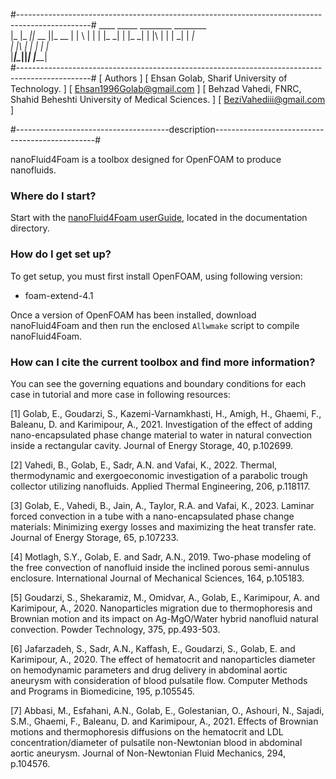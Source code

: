 #------------------------------------------------------------------------------------------------#
                          ____  _____  ________  ________  
                         |_   \|_   _||_   __  ||_   __  | 
                           |   \ | |    | |_ \_|  | |_ \_| 
                           | |\ \| |    |  _|     |  _|    
                          _| |_\   |_  _| |_     _| |_     
                         |_____|\____||_____|   |_____|   
#------------------------------------------------------------------------------------------------#
[                                    Authors                                                      ]
[                 Ehsan Golab, Sharif University of Technology.                                  ]
[                           Ehsan1996Golab@gmail.com                                             ]
[                 Behzad Vahedi, FNRC, Shahid Beheshti University of Medical Sciences.           ]
[                           BeziVahediii@gmail.com                                               ]                     


#--------------------------------------description------------------------------------------------#

nanoFluid4Foam is a toolbox designed for OpenFOAM to produce nanofluids.


### Where do I start? ###

Start with the [nanoFluid4Foam userGuide](documentation/nanoFluid4FoamUserGuide), located in the documentation directory.



### How do I get set up? ###

To get setup, you must first install OpenFOAM, using following version:
- foam-extend-4.1

Once a version of OpenFOAM has been installed, download nanoFluid4Foam and then run the enclosed `Allwmake` script to compile nanoFluid4Foam.



### How can I cite the current toolbox and find more information? ###

You can see the governing equations and boundary conditions for each case in tutorial and more case in following resources:

[1] Golab, E., Goudarzi, S., Kazemi-Varnamkhasti, H., Amigh, H., Ghaemi, F., Baleanu, D. and Karimipour, A., 2021. Investigation of the effect of adding nano-encapsulated phase change material to water in natural convection inside a rectangular cavity. Journal of Energy Storage, 40, p.102699.

[2] Vahedi, B., Golab, E., Sadr, A.N. and Vafai, K., 2022. Thermal, thermodynamic and exergoeconomic investigation of a parabolic trough collector utilizing nanofluids. Applied Thermal Engineering, 206, p.118117.

[3] Golab, E., Vahedi, B., Jain, A., Taylor, R.A. and Vafai, K., 2023. Laminar forced convection in a tube with a nano-encapsulated phase change materials: Minimizing exergy losses and maximizing the heat transfer rate. Journal of Energy Storage, 65, p.107233.

[4] Motlagh, S.Y., Golab, E. and Sadr, A.N., 2019. Two-phase modeling of the free convection of nanofluid inside the inclined porous semi-annulus enclosure. International Journal of Mechanical Sciences, 164, p.105183.

[5] Goudarzi, S., Shekaramiz, M., Omidvar, A., Golab, E., Karimipour, A. and Karimipour, A., 2020. Nanoparticles migration due to thermophoresis and Brownian motion and its impact on Ag-MgO/Water hybrid nanofluid natural convection. Powder Technology, 375, pp.493-503.

[6] Jafarzadeh, S., Sadr, A.N., Kaffash, E., Goudarzi, S., Golab, E. and Karimipour, A., 2020. The effect of hematocrit and nanoparticles diameter on hemodynamic parameters and drug delivery in abdominal aortic aneurysm with consideration of blood pulsatile flow. Computer Methods and Programs in Biomedicine, 195, p.105545.

[7] Abbasi, M., Esfahani, A.N., Golab, E., Golestanian, O., Ashouri, N., Sajadi, S.M., Ghaemi, F., Baleanu, D. and Karimipour, A., 2021. Effects of Brownian motions and thermophoresis diffusions on the hematocrit and LDL concentration/diameter of pulsatile non-Newtonian blood in abdominal aortic aneurysm. Journal of Non-Newtonian Fluid Mechanics, 294, p.104576.

